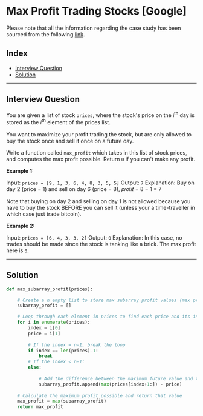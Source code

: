 
# Max Profit Trading Stocks [Google]
Please note that all the information regarding the case study has been sourced from the following [link](https://datalemur.com/questions/python-max-profit-trading-stocks).

## Index
 - [Interview Question](#Interview-Question)
 - [Solution](#Solution)

***

## Interview Question
You are given a list of stock ```prices```, where the stock's price on the i<sup>th</sup> day is stored as the 𝑖<sup>th</sup> element of the prices list.

You want to maximize your profit trading the stock, but are only allowed to buy the stock once and sell it once on a future day.

Write a function called ```max_profit``` which takes in this list of stock prices, and computes the max profit possible. Return ```0``` if you can't make any profit.

**Example 1:**

Input: ```prices = [9, 1, 3, 6, 4, 8, 3, 5, 5]``` 
Output: ```7``` 
Explanation: Buy on day 2 (price = 1) and sell on day 6 (price = 8),
𝑝𝑟𝑜𝑓𝑖𝑡 = 8 − 1 = 7

Note that buying on day 2 and selling on day 1 is not allowed because you have to buy the stock BEFORE you can sell it (unless your a time-traveller in which case just trade bitcoin).

**Example 2:**

Input: ```prices = [6, 4, 3, 3, 2]``` 
Output: ```0``` 
Explanation: In this case, no trades should be made since the stock is tanking like a brick. 
The max profit here is ```0```.

***

## Solution

```python
def max_subarray_profit(prices):

    # Create a n empty list to store max subarray profit values (max price in following days - price today )
    subarray_profit = []

    # Loop through each element in prices to find each price and its index
    for i in enumerate(prices):
        index = i[0]
        price = i[1]
        
        # If the index = n-1, break the loop
        if index == len(prices)-1:
            break
        # If the index < n-1:
        else:
            
            # Add the difference between the maximum future value and today's price to the subarray_profit list
            subarray_profit.append(max(prices[index+1:]) - price)
    
    # Calculate the maximum profit possible and return that value        
    max_profit = max(subarray_profit)
    return max_profit 
```
